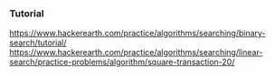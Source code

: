 ### Tutorial

<a href="https://www.hackerearth.com/practice/algorithms/searching/binary-search/tutorial/">https://www.hackerearth.com/practice/algorithms/searching/binary-search/tutorial/</a>
<br />
<a href="https://www.hackerearth.com/practice/algorithms/searching/linear-search/practice-problems/algorithm/square-transaction-20/">https://www.hackerearth.com/practice/algorithms/searching/linear-search/practice-problems/algorithm/square-transaction-20/</a>